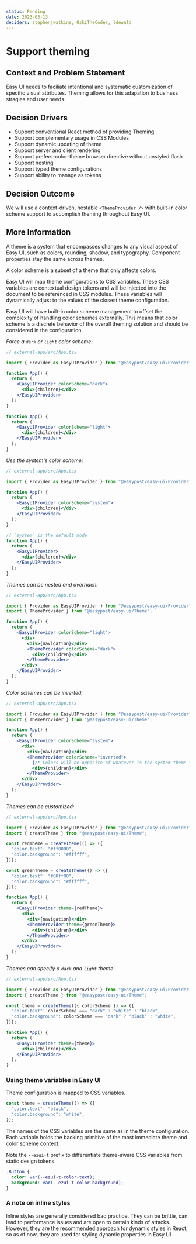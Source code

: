 ```yaml
---
status: Pending
date: 2023-03-13
deciders: stephenjwatkins, OskiTheCoder, ldewald
---
```


# Support theming

## Context and Problem Statement

Easy UI needs to faciliate intentional and systematic customization of specific visual attributes. Theming allows for this adapation to business stragies and user needs.

## Decision Drivers

- Support conventional React method of providing Theming
- Support complementary usage in CSS Modules
- Support dynamic updating of theme
- Support server and client rendering
- Support prefers-color-theme browser directive without unstyled flash
- Support nesting
- Support typed theme configurations
- Support ability to manage as tokens

## Decision Outcome

We will use a context-driven, nestable `<ThemeProvider />` with built-in color scheme support to accomplish theming throughout Easy UI.

## More Information

A theme is a system that encompasses changes to any visual aspect of Easy UI, such as colors, rounding, shadow, and typography. Component properties stay the same across themes.

A color scheme is a subset of a theme that only affects colors.

Easy UI will map theme configurations to CSS variables. These CSS variables are contextual design tokens and will be injected into the document to be referenced in CSS modules. These variables will dynamically adjust to the values of the closest theme configuration.

Easy UI will have built-in color scheme management to offset the complexity of handling color schemes externally. This means that color scheme is a discrete behavior of the overall theming solution and should be considered in the configuration.

_Force a `dark` or `light` color scheme:_

```jsx
// external-app/src/App.tsx

import { Provider as EasyUIProvider } from "@easypost/easy-ui/Provider";

function App() {
  return (
    <EasyUIProvider colorScheme="dark">
      <div>{children}</div>
    </EasyUIProvider>
  );
}

function App() {
  return (
    <EasyUIProvider colorScheme="light">
      <div>{children}</div>
    </EasyUIProvider>
  );
}
```

_Use the system's color scheme:_

```jsx
// external-app/src/App.tsx

import { Provider as EasyUIProvider } from "@easypost/easy-ui/Provider";

function App() {
  return (
    <EasyUIProvider colorScheme="system">
      <div>{children}</div>
    </EasyUIProvider>
  );
}

// `system` is the default mode
function App() {
  return (
    <EasyUIProvider>
      <div>{children}</div>
    </EasyUIProvider>
  );
}
```

_Themes can be nested and overriden:_

```jsx
// external-app/src/App.tsx

import { Provider as EasyUIProvider } from "@easypost/easy-ui/Provider";
import { ThemeProvider } from "@easypost/easy-ui/Theme";

function App() {
  return (
    <EasyUIProvider colorScheme="light">
      <div>
        <div>{navigation}</div>
        <ThemeProvider colorScheme="dark">
          <div>{children}</div>
        </ThemeProvider>
      </div>
    </EasyUIProvider>
  );
}
```

_Color schemes can be inverted:_

```jsx
// external-app/src/App.tsx

import { Provider as EasyUIProvider } from "@easypost/easy-ui/Provider";
import { ThemeProvider } from "@easypost/easy-ui/Theme";

function App() {
  return (
    <EasyUIProvider colorScheme="system">
      <div>
        <div>{navigation}</div>
        <ThemeProvider colorScheme="inverted">
          {/* Colors will be opposite of whatever is the system theme */}
          <div>{children}</div>
        </ThemeProvider>
      </div>
    </EasyUIProvider>
  );
}
```

_Themes can be customized:_

```jsx
// external-app/src/App.tsx

import { Provider as EasyUIProvider } from "@easypost/easy-ui/Provider";
import { createTheme } from "@easypost/easy-ui/Theme";

const redTheme = createTheme(() => ({
  "color.text": "#ff0000",
  "color.background": "#ffffff",
}));

const greenTheme = createTheme(() => ({
  "color.text": "#00ff00",
  "color.background": "#ffffff",
}));

function App() {
  return (
    <EasyUIProvider theme={redTheme}>
      <div>
        <div>{navigation}</div>
        <ThemeProvider theme={greenTheme}>
          <div>{children}</div>
        </ThemeProvider>
      </div>
    </EasyUIProvider>
  );
}
```

_Themes can specify a `dark` and `light` theme:_

```jsx
// external-app/src/App.tsx

import { Provider as EasyUIProvider } from "@easypost/easy-ui/Provider";
import { createTheme } from "@easypost/easy-ui/Theme";

const theme = createTheme(({ colorScheme }) => ({
  "color.text": colorScheme === "dark" ? "white" : "black",
  "color.background": colorScheme === "dark" ? "black" : "white",
}));

function App() {
  return (
    <EasyUIProvider theme={theme}>
      <div>{children}</div>
    </EasyUIProvider>
  );
}
```

### Using theme variables in Easy UI

Theme configuration is mapped to CSS variables.

```js
const theme = createTheme(() => ({
  "color.text": "black",
  "color.background": "white",
});
```

The names of the CSS variables are the same as in the theme configuration. Each variable holds the backing primitive of the most immediate theme and color scheme context.

Note the `--ezui-t` prefix to differentiate theme-aware CSS variables from static design tokens.

```css
.Button {
  color: var(--ezui-t-color-text);
  background: var(--ezui-t-color-background);
}
```

### A note on inline styles

Inline styles are generally considered bad practice. They can be brittle, can lead to performance issues and are open to certain kinds of attacks. However, they are [the recommended approach](https://github.com/reactwg/react-18/discussions/110#:~:text=Our%20preferred%20solution%20is%20to%20use%20%3Clink%20rel%3D%22stylesheet%22%3E%20for%20statically%20extracted%20styles%20and%20plain%20inline%20styles%20for%20dynamic%20values.%20E.g.%20%3Cdiv%20style%3D%7B%7B...%7D%7D%3E) for dynamic styles in React, so as of now, they are used for styling dynamic properties in Easy UI.
